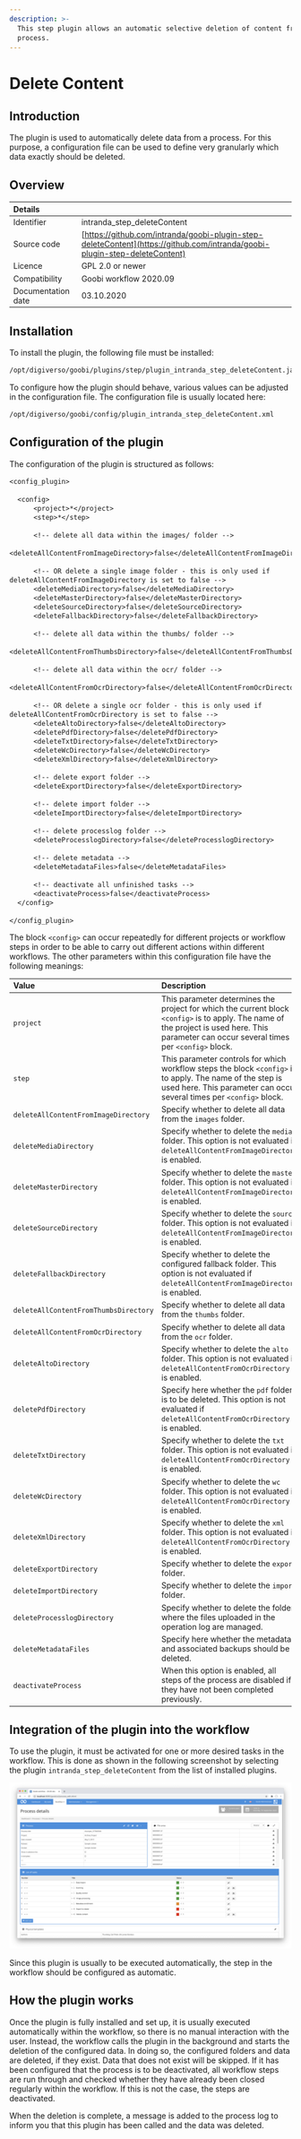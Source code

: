 ```yaml
---
description: >-
  This step plugin allows an automatic selective deletion of content from a
  process.
---
```


# Delete Content

## Introduction

The plugin is used to automatically delete data from a process. For this purpose, a configuration file can be used to define very granularly which data exactly should be deleted.

## Overview

| Details |  |
| :--- | :--- |
| Identifier | intranda\_step\_deleteContent |
| Source code | [https://github.com/intranda/goobi-plugin-step-deleteContent](https://github.com/intranda/goobi-plugin-step-deleteContent) |
| Licence | GPL 2.0 or newer |
| Compatibility | Goobi workflow 2020.09 |
| Documentation date | 03.10.2020 |

## Installation

To install the plugin, the following file must be installed:

```bash
/opt/digiverso/goobi/plugins/step/plugin_intranda_step_deleteContent.jar
```

To configure how the plugin should behave, various values can be adjusted in the configuration file. The configuration file is usually located here:

```bash
/opt/digiverso/goobi/config/plugin_intranda_step_deleteContent.xml
```

## Configuration of the plugin

The configuration of the plugin is structured as follows:

```markup
<config_plugin>

  <config>
      <project>*</project>
      <step>*</step>

      <!-- delete all data within the images/ folder -->
      <deleteAllContentFromImageDirectory>false</deleteAllContentFromImageDirectory>

      <!-- OR delete a single image folder - this is only used if deleteAllContentFromImageDirectory is set to false -->
      <deleteMediaDirectory>false</deleteMediaDirectory>
      <deleteMasterDirectory>false</deleteMasterDirectory>
      <deleteSourceDirectory>false</deleteSourceDirectory>
      <deleteFallbackDirectory>false</deleteFallbackDirectory>

      <!-- delete all data within the thumbs/ folder -->
      <deleteAllContentFromThumbsDirectory>false</deleteAllContentFromThumbsDirectory>

      <!-- delete all data within the ocr/ folder -->
      <deleteAllContentFromOcrDirectory>false</deleteAllContentFromOcrDirectory>

      <!-- OR delete a single ocr folder - this is only used if deleteAllContentFromOcrDirectory is set to false -->
      <deleteAltoDirectory>false</deleteAltoDirectory>
      <deletePdfDirectory>false</deletePdfDirectory>
      <deleteTxtDirectory>false</deleteTxtDirectory>
      <deleteWcDirectory>false</deleteWcDirectory>
      <deleteXmlDirectory>false</deleteXmlDirectory>

      <!-- delete export folder -->
      <deleteExportDirectory>false</deleteExportDirectory>

      <!-- delete import folder -->
      <deleteImportDirectory>false</deleteImportDirectory>

      <!-- delete processlog folder -->
      <deleteProcesslogDirectory>false</deleteProcesslogDirectory>

      <!-- delete metadata -->
      <deleteMetadataFiles>false</deleteMetadataFiles>

      <!-- deactivate all unfinished tasks -->
      <deactivateProcess>false</deactivateProcess>
  </config>

</config_plugin>
```

The block `<config>` can occur repeatedly for different projects or workflow steps in order to be able to carry out different actions within different workflows. The other parameters within this configuration file have the following meanings:

| Value | Description |
| :--- | :--- |
| `project` | This parameter determines the project for which the current block `<config>` is to apply. The name of the project is used here. This parameter can occur several times per `<config>` block. |
| `step` | This parameter controls for which workflow steps the block `<config>` is to apply. The name of the step is used here. This parameter can occur several times per `<config>` block. |
| `deleteAllContentFromImageDirectory` | Specify whether to delete all data from the `images` folder. |
| `deleteMediaDirectory` | Specify whether to delete the `media` folder. This option is not evaluated if `deleteAllContentFromImageDirectory` is enabled. |
| `deleteMasterDirectory` | Specify whether to delete the `master` folder. This option is not evaluated if `deleteAllContentFromImageDirectory` is enabled. |
| `deleteSourceDirectory` | Specify whether to delete the `source` folder. This option is not evaluated if `deleteAllContentFromImageDirectory` is enabled. |
| `deleteFallbackDirectory` | Specify whether to delete the configured fallback folder. This option is not evaluated if `deleteAllContentFromImageDirectory` is enabled. |
| `deleteAllContentFromThumbsDirectory` | Specify whether to delete all data from the `thumbs` folder. |
| `deleteAllContentFromOcrDirectory` | Specify whether to delete all data from the `ocr` folder. |
| `deleteAltoDirectory` | Specify whether to delete the `alto` folder. This option is not evaluated if `deleteAllContentFromOcrDirectory` is enabled. |
| `deletePdfDirectory` | Specify here whether the `pdf` folder is to be deleted. This option is not evaluated if `deleteAllContentFromOcrDirectory` is enabled. |
| `deleteTxtDirectory` | Specify whether to delete the `txt` folder. This option is not evaluated if `deleteAllContentFromOcrDirectory` is enabled. |
| `deleteWcDirectory` | Specify whether to delete the `wc` folder. This option is not evaluated if `deleteAllContentFromOcrDirectory` is enabled. |
| `deleteXmlDirectory` | Specify whether to delete the `xml` folder. This option is not evaluated if `deleteAllContentFromOcrDirectory` is enabled. |
| `deleteExportDirectory` | Specify whether to delete the `export` folder. |
| `deleteImportDirectory` | Specify whether to delete the `import` folder. |
| `deleteProcesslogDirectory` | Specify whether to delete the folder where the files uploaded in the operation log are managed. |
| `deleteMetadataFiles` | Specify here whether the metadata and associated backups should be deleted. |
| `deactivateProcess` | When this option is enabled, all steps of the process are disabled if they have not been completed previously. |

## Integration of the plugin into the workflow

To use the plugin, it must be activated for one or more desired tasks in the workflow. This is done as shown in the following screenshot by selecting the plugin `intranda_step_deleteContent` from the list of installed plugins.

![Assigning the plugin to a specific task](../.gitbook/assets/intranda_step_deleteContent_en.png)

Since this plugin is usually to be executed automatically, the step in the workflow should be configured as automatic.

## How the plugin works

Once the plugin is fully installed and set up, it is usually executed automatically within the workflow, so there is no manual interaction with the user. Instead, the workflow calls the plugin in the background and starts the deletion of the configured data. In doing so, the configured folders and data are deleted, if they exist. Data that does not exist will be skipped. If it has been configured that the process is to be deactivated, all workflow steps are run through and checked whether they have already been closed regularly within the workflow. If this is not the case, the steps are deactivated.

When the deletion is complete, a message is added to the process log to inform you that this plugin has been called and the data was deleted.
